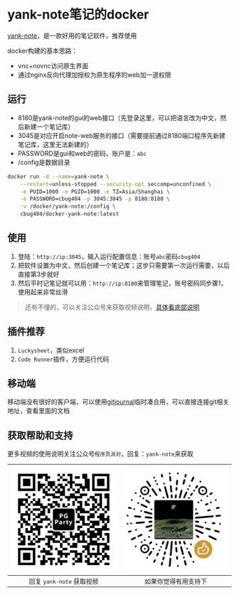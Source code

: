 # yank-note笔记的docker
[yank-note](https://github.com/purocean/yn)，是一款好用的笔记软件，推荐使用

docker构建的基本思路：
* vnc+novnc访问原生界面
* 通过nginx反向代理加授权为原生程序的web加一道权限

## 运行
* 8180是yank-note的gui的web接口（先登录这里，可以把语言改为中文，然后新建一个笔记库）
* 3045是对应开启note-web服务的接口（需要提前通过8180端口程序先新建笔记库，这里无法新建的）
* PASSWORD是gui和web的密码，账户是：`abc`
* /config是数据目录

```bash
docker run -d --name=yank-note \
    --restart=unless-stopped --security-opt seccomp=unconfined \
    -e PUID=1000 -e PGID=1000 -e TZ=Asia/Shanghai \
    -e PASSWORD=cbug404 -p 3045:3045 -p 8180:8180 \
    -v /docker/yank-note:/config \
    cbug404/docker-yank-note:latest
```

## 使用

1. 登陆：`http://ip:3045`，输入运行配置信息：账号`abc`密码`cbug404`
2. 把软件设置为中文，然后创建一个笔记库；这步只需要第一次运行需要，以后直接第3步就好
3. 然后平时记笔记就可以用：`http://ip:8180`来管理笔记，账号密码同步骤1，使用起来非常丝滑

>还有不懂的，可以关注公众号来获取视频说明，[具体看底部说明](#获取帮助和支持)

## 插件推荐

1.  `Luckysheet`，类似excel
2.  `Code Runner`插件，方便运行代码

## 移动端

移动端没有很好的客户端，可以使用[gitjournal](https://github.com/GitJournal/GitJournal)临时凑合用，可以直接连接git相关地址，查看里面的文档

## 获取帮助和支持
更多视频的使用说明关注公众号`程序员派对`，回复：`yank-note`来获取

|![程序员派对](https://raw.githubusercontent.com/cbug404/cbug404/main/assets/gzh.jpg)|![赞赏](https://raw.githubusercontent.com/cbug404/cbug404/main/assets/zsm-m.jpg)|
|:-:|:-:|
|回复 `yank-note` 获取视频|如果你觉得有用支持下|
